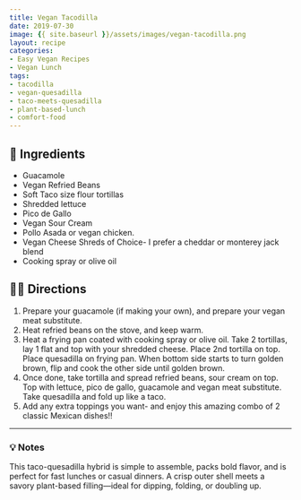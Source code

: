 ```yaml
---
title: Vegan Tacodilla
date: 2019-07-30
image: {{ site.baseurl }}/assets/images/vegan-tacodilla.png
layout: recipe
categories:
- Easy Vegan Recipes
- Vegan Lunch
tags:
- tacodilla
- vegan-quesadilla
- taco-meets-quesadilla
- plant-based-lunch
- comfort-food
---
```


## 🧾 Ingredients

- Guacamole
- Vegan Refried Beans
- Soft Taco size flour tortillas
- Shredded lettuce
- Pico de Gallo
- Vegan Sour Cream
- Pollo Asada or vegan chicken.
- Vegan Cheese Shreds of Choice- I prefer a cheddar or monterey jack blend
- Cooking spray or olive oil

## 👩‍🍳 Directions

1. Prepare your guacamole (if making your own), and prepare your vegan meat substitute.
2. Heat refried beans on the stove, and keep warm.
3. Heat a frying pan coated with cooking spray or olive oil. Take 2 tortillas, lay 1 flat and top with your shredded cheese. Place 2nd tortilla on top. Place quesadilla on frying pan. When bottom side starts to turn golden brown, flip and cook the other side until golden brown.
4. Once done, take tortilla and spread refried beans, sour cream on top. Top with lettuce, pico de gallo, guacamole and vegan meat substitute. Take quesadilla and fold up like a taco.
5. Add any extra toppings you want- and enjoy this amazing combo of 2 classic Mexican dishes!!


---

### 💡 Notes

This taco-quesadilla hybrid is simple to assemble, packs bold flavor, and is perfect for fast lunches or casual dinners. A crisp outer shell meets a savory plant-based filling—ideal for dipping, folding, or doubling up.

